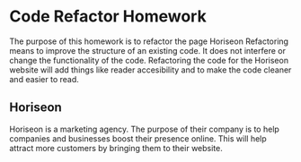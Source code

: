 # Code Refactor Homework
The purpose of this homework is to refactor the page Horiseon 
Refactoring means to improve the structure of an existing code. It does not interfere or change the functionality of the code.
Refactoring the code for the Horiseon website will add things like reader accesibility and to make the code cleaner and easier to read.

## Horiseon

Horiseon is a marketing agency. The purpose of their company is to help companies and businesses boost their presence online. 
This will help attract more customers by bringing them to their website.
